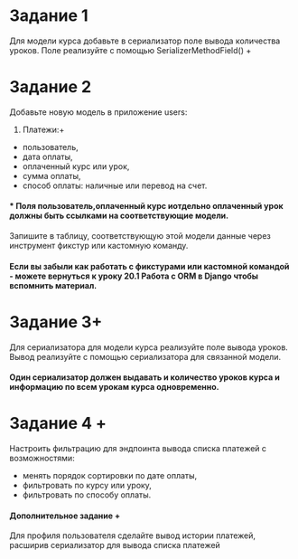 # Задание 1

Для модели курса добавьте в сериализатор поле вывода количества уроков. Поле реализуйте с помощью 
SerializerMethodField() + 

# Задание 2

Добавьте новую модель в приложение users:

1. Платежи:+

- пользователь,
- дата оплаты,
- оплаченный курс или урок,
- сумма оплаты,
- способ оплаты: наличные или перевод на счет.

####   * Поля пользователь,оплаченный курс иотдельно оплаченный урок должны быть ссылками на соответствующие модели.

Запишите в таблицу, соответствующую этой модели данные через инструмент фикстур или кастомную команду.

#### Если вы забыли как работать с фикстурами или кастомной командой - можете вернуться к уроку 20.1 Работа с ORM в Django чтобы вспомнить материал.


# Задание 3+

Для сериализатора для модели курса реализуйте поле вывода уроков. Вывод реализуйте с помощью сериализатора для связанной модели.

#### Один сериализатор должен выдавать и количество уроков курса и информацию по всем урокам курса одновременно.

# Задание 4 +

Настроить фильтрацию для эндпоинта вывода списка платежей с возможностями:

- менять порядок сортировки по дате оплаты,
- фильтровать по курсу или уроку,
- фильтровать по способу оплаты.

#### Дополнительное задание +
Для профиля пользователя сделайте вывод истории платежей, расширив сериализатор для вывода списка платежей